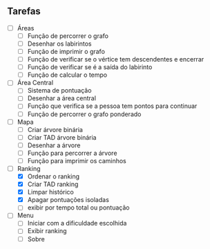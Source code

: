  ## Tarefas

- [ ] Áreas
   - [ ] Função de percorrer o grafo
   - [ ] Desenhar os labirintos 
   - [ ] Função de imprimir o grafo
   - [ ] Função de verificar se o vértice tem descendentes e encerrar
   - [ ] Função de verificar se é a saída do labirinto
   - [ ] Função de calcular o tempo

- [ ] Área Central
   - [ ] Sistema de pontuação
   - [ ] Desenhar a área central
   - [ ] Função que verifica se a pessoa tem pontos para continuar
   - [ ] Função de percorrer o grafo ponderado

- [ ] Mapa
   - [ ] Criar árvore binária
   - [ ] Criar TAD árvore binária
   - [ ] Desenhar a árvore
   - [ ] Função para percorrer a árvore
   - [ ] Função para imprimir os caminhos

- [ ] Ranking
    - [x] Ordenar o ranking
    - [x] Criar TAD ranking
    - [x] Limpar histórico
    - [x] Apagar pontuações isoladas
    - [ ] exibir por tempo total ou pontuação
     
 - [ ] Menu
     - [ ] Iniciar com a dificuldade escolhida
     - [ ] Exibir ranking
     - [ ] Sobre
